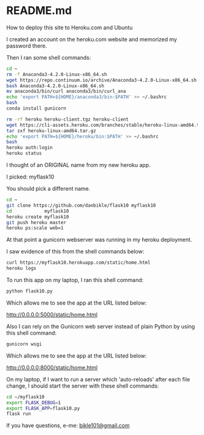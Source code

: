 # README.md

How to deploy this site to Heroku.com and Ubuntu

I created an account on the heroku.com website and memorized my password there.

Then I ran some shell commands:

```bash
cd ~
rm -f Anaconda3-4.2.0-Linux-x86_64.sh
wget https://repo.continuum.io/archive/Anaconda3-4.2.0-Linux-x86_64.sh
bash Anaconda3-4.2.0-Linux-x86_64.sh
mv anaconda3/bin/curl anaconda3/bin/curl_ana
echo 'export PATH=${HOME}/anaconda3/bin:$PATH' >> ~/.bashrc
bash
conda install gunicorn
```

```bash
rm -rf heroku heroku-client.tgz heroku-client
wget https://cli-assets.heroku.com/branches/stable/heroku-linux-amd64.tar.gz
tar zxf heroku-linux-amd64.tar.gz
echo 'export PATH=${HOME}/heroku/bin:$PATH' >> ~/.bashrc
bash
heroku auth:login
heroku status
```

I thought of an ORIGINAL name from my new heroku app.

I picked: myflask10

You should pick a different name.

```bash
cd ~
git clone https://github.com/danbikle/flask10 myflask10
cd            myflask10
heroku create myflask10
git push heroku master
heroku ps:scale web=1
```

At that point a gunicorn webserver was running in my heroku deployment.

I saw evidence of this from the shell commands below:

```bash
curl https://myflask10.herokuapp.com/static/home.html
heroku logs
```

To run this app on my laptop, I ran this shell command:

```bash
python flask10.py
```

Which allows me to see the app at the URL listed below:

http://0.0.0.0:5000/static/home.html

Also I can rely on the Gunicorn web server instead of plain Python by using this shell command:

```bash
gunicorn wsgi
```

Which allows me to see the app at the URL listed below:

http://0.0.0.0:8000/static/home.html

On my laptop, if I want to run a server which 'auto-reloads' after each file change, I should start the server with these shell commands:

```bash
cd ~/myflask10
export FLASK_DEBUG=1
export FLASK_APP=flask10.py
flask run
```

If you have questions, e-me: bikle101@gmail.com
